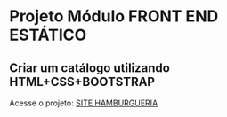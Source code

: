 # Projeto Módulo FRONT END ESTÁTICO
## Criar um catálogo utilizando HTML+CSS+BOOTSTRAP

Acesse o projeto: [SITE HAMBURGUERIA](https://reotsugua.github.io/Projeto-Catalogo/)
